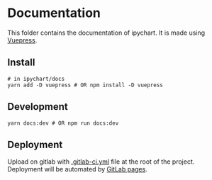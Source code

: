# Documentation

This folder contains the documentation of ipychart. It is made using [Vuepress](https://vuepress.vuejs.org/).

## Install

    # in ipychart/docs
    yarn add -D vuepress # OR npm install -D vuepress

## Development

    yarn docs:dev # OR npm run docs:dev

## Deployment

Upload on gitlab with [.gitlab-ci.yml](../.gitlab-ci.yml) file at the root of the project. Deployment will be automated by [GitLab pages](https://docs.gitlab.com/ee/user/project/pages/).